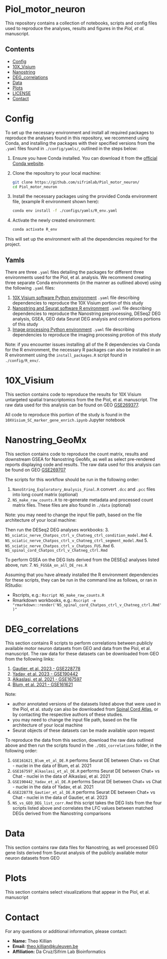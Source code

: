 # Piol_motor_neuron
This repository contains a collection of notebooks, scripts and config files used to reproduce the analyses, results and figures in the *Piol, et al.* manuscript. 

## Contents

- [Config](#Config)
- [10X_Visium](#10X_Visium)
- [Nanostring](Nanostring_GeoMx)
- [DEG_correlations](#DEG_correlations)
- [Data](#Data)
- [Plots](#Plots)
- [LICENSE](./LICENSE)
- [Contact](#Contact)

# Config

To set up the necessary environment and install all required packages to 
reproduce the analyses found in this repository, we recommend using Conda, and
installing the packages with their specified versions from the `.yaml` files
found in `./config/yamls/`, outlined in the steps below: 

1. Ensure you have Conda installed. You can download it from the [official Conda website](https://docs.conda.io/projects/conda/en/latest/user-guide/install/index.html).

2. Clone the repository to your local machine:

    ```sh
    git clone https://github.com/sifrimlab/Piol_motor_neuron/
    cd Piol_motor_neuron
    ```

3. Install the necessary packages using the provided Conda environment file,
(example R environment shown here):

    ```sh
    conda env install -f ./configs/yamls/R_env.yaml
    ```

4. Activate the newly created environment:

    ```sh
    conda activate R_env
    ```

This will set up the environment with all the dependencies required for the project.

## Yamls

There are three `.yaml` files detailing the packages for different three
environments used for the Piol, et al. analysis. We recommend creating three
separate Conda environments (in the manner as outlined above) using the following
`.yaml` files:
1. [10X Visium software Python environment](./configs/yamls/OtF.yaml) `.yaml` file describing dependencies to reproduce the 10X Visium portion of this study
2. [Nanostring and Seurat software R environment](./configs/yamls/R_env.yaml) `.yaml` file describing dependencies to reproduce the Nanostring preprocessing, DESeq2 DEG analysis, GSEA, GEO data Seurat DEG analysis and correlations portions of this study
3. [Image processing Python environment](./configs/yamls/img_processing.yaml) `.yaml` file describing dependencies to reproduce the imaging processing protion of this study

Note: if you encounter issues installing all of the R dependencies via Conda for
the R environment, the necessary R packages can also be installed in an R 
environment using the `install_packages.R` script found in `./config/R_env/`.

# 10X_Visium

This section contains code to reproduce the results for 10X Visium untargeted spatial transcriptomics from the the Piol, et al. manuscript. The raw data used for this analysis can be found on GEO [GSE269377](https://www.ncbi.nlm.nih.gov/geo/query/acc.cgi?acc=GSE269377).

All code to reproduce this portion of the study is found in the `10XVisium_SC_marker_gene_enrich.ipynb` Jupyter notebook

# Nanostring_GeoMx

This section contains code to reproduce the count matrix, results and downstream GSEA for Nanostring GeoMx, as well as select pre-rendered reports displaying code and results. The raw data used for this analysis can be found on GEO [GSE269707](https://www.ncbi.nlm.nih.gov/geo/query/acc.cgi?acc=GSE269707)

The scripts for this workflow should be run in the following order:
1. `NanoString_Exploratory_Analysis_Final.R` convert `.dcc` and `.pcc` files into long count matrix (optional)
2. `NS_make_raw_counts.R` to re-generate metadata and processed count matrix files. These files are also found in `./data` (optional)

Note: you may need to change the input file path, based on the file architecture of your local machine:

Then run the DESeq2 DEG analyses workbooks:
3. `NS_sciatic_nerve_Chatpos_ctrl_v_Chatneg_ctrl_condition_model.Rmd`
4. `NS_sciatic_nerve_Chatpos_ctrl_v_Chatneg_ctrl_segment_model.Rmd`
5. `NS_sciatic_nerve_Chatpos_ctrl_v_Chatpos_FUS.Rmd`
6. `NS_spinal_cord_Chatpos_ctrl_v_Chatneg_ctrl.Rmd`

To perform GSEA on the DEG lists derived from the DESEq2 analyses listed above, run:
7. `NS_FGSEA_on_all_DE_res.R`

Assuming that you have already installed the R environment dependencies for these scripts,
they can be run in the command line as follows, or ran in RStudio:
- Rscripts, e.g.: `Rscript NS_make_raw_counts.R`
- Rmarkdown workbooks, e.g.: `Rscript -e "rmarkdown::render('NS_spinal_cord_Chatpos_ctrl_v_Chatneg_ctrl.Rmd')"`

# DEG_correlations

This section contains R scripts to perform correlations between publicly available motor neuron datasets from GEO and data from the Piol, et al. manuscript. The raw data for these datasets can be downloaded from GEO from the following links:

1. [Gautier, et al. 2023 - GSE228778](https://www.ncbi.nlm.nih.gov/geo/query/acc.cgi?acc=GSE228778)
2. [Yadav, et al. 2023 - GSE190442](https://www.ncbi.nlm.nih.gov/geo/query/acc.cgi?acc=GSE190442)
3. [Alkaslasi, et al. 2021 - GSE167597](https://www.ncbi.nlm.nih.gov/geo/query/acc.cgi?acc=GSE167597)
4. [Blum, et al. 2021 - GSE161621](https://www.ncbi.nlm.nih.gov/geo/query/acc.cgi?acc=GSE161621)

Note:
- author annotated versions of the datasets listed above that were used in the Piol, et al. study can also be downloaded from [Spinal Cord Atlas](http://spinalcordatlas.org/), or by contacting the respective authors of these studies.
- you may need to change the input file path, based on the file architecture of your local machine
- Seurat objects of these datasets can be made available upon request

To reproduce the data from this section, download the raw data outlined above and then run the scripts found in the `./DEG_correlations` folder, in the following order:
1. `GSE161621_Blum_et_al_DE.R` performs Seurat DE between Chat+ vs Chat - nuclei in the data of Blum, et al. 2021
2. `GSE167597_Alkaslasi_et_al_DE.R` performs Seurat DE between Chat+ vs Chat - nuclei in the data of Alkaslasi, et al. 2021
3. `GSE190442_Yadav_et_al_DE.R` performs Seurat DE between Chat+ vs Chat - nuclei in the data of Yadav, et al. 2021
4. `GSE228778_Gautier_et_al_DE.R` performs Seurat DE between Chat+ vs Chat - nuclei in the data of Gautier, et al. 2023
5. `NS_vs_GEO_DEG_list_corr.Rmd` this script takes the DEG lists from the four scripts listed above and correlates the LFC values between matched DEGs derived from the Nanostring comparisons

# Data

This section contains raw data files for Nanostring, as well processed DEG gene lists derived from Seurat analysis of the publicly available motor neuron datasets from GEO 

# Plots

This section contains select visualizations that appear in the Piol, et al. manuscript

# Contact

For any questions or additional information, please contact:

- **Name:** Theo Killian
- **Email:** [theo.killian@kuleuven.be](mailto:theo.killian@kuleuven.be)
- **Affiliation:** Da Cruz/Sifrim Lab Bioinformatics
